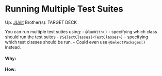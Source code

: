 # Running Multiple Test Suites

Up: [JUnit](junit)
Brother(s):
TARGET DECK

You can run multiple test suites using:
	- `@RunWith()` - specifying which class should run the test suites
	- `@SelectClasses(<TestClasses>)` -  specifying which test classes should be run.
	- Could even use `@SelectPackages()` instead.






































#### Why:
#### How:









